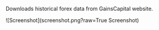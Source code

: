 Downloads historical forex data from GainsCapital website.

![Screenshot](screenshot.png?raw=True Screenshot)